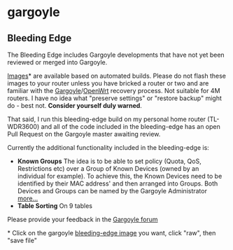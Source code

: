 # gargoyle
## Bleeding Edge

The Bleeding Edge includes Gargoyle developments that have not yet been reviewed or merged into Gargoyle. 

[Images](https://github.com/nworbnhoj/gargoyle/tree/bleeding-edge/images/ar71xx)* are available based on automated builds. Please do not flash these images to your router unless you have bricked a router or two and are familiar with the [Gargoyle](https://www.gargoyle-router.com/wiki/doku.php?id=failsafe_mode_recovery)/[OpenWrt](http://wiki.openwrt.org/doc/howto/generic.failsafe) recovery process. Not suitable for 4M routers. I have no idea what "preserve settings" or "restore backup" might do - best not. **Consider yourself duly warned**.

That said, I run this bleeding-edge build on my personal home router (TL-WDR3600) and all of the code included in the bleeding-edge has an open Pull Request on the Gargoyle master awaiting review.

Currently the additional functionality included in the bleeding-edge is:
- **Known Groups** The idea is to be able to set policy (Quota, QoS, Restrictions etc) over a Group of Known Devices (owned by an individual for example). To achieve this, the Known Devices need to be identified by their MAC address' and then arranged into Groups. Both Devices and Groups can be named by the Gargoyle Administrator [more...](https://github.com/nworbnhoj/gargoyle/tree/known-devices#gargoyle)
- **Table Sorting** On 9 tables

Please provide your feedback in the [Gargoyle forum](https://www.gargoyle-router.com/phpbb/viewtopic.php?f=7&t=8318#p35607)

\* Click on the gargoyle [bleeding-edge image](https://github.com/nworbnhoj/gargoyle/tree/bleeding-edge/images/ar71xx) you want, click "raw", then "save file"
